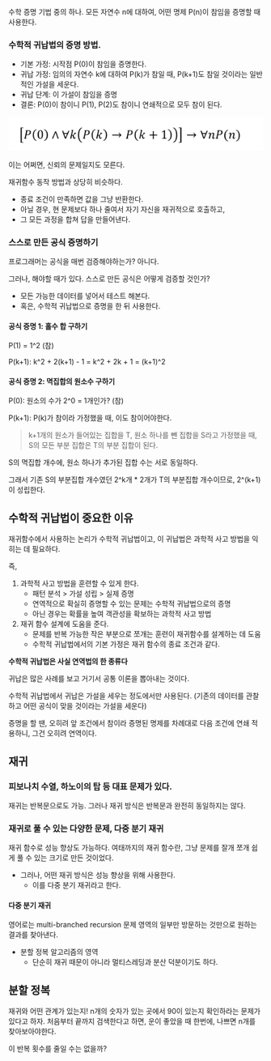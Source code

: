 수학 증명 기법 중의 하나.
모든 자연수 n에 대하여, 어떤 명제 P(n)이 참임을 증명할 때 사용한다.

### 수학적 귀납법의 증명 방법.
- 기본 가정: 시작점 P(0)이 참임을 증명한다.
- 귀납 가정: 임의의 자연수 k에 대하여 P(k)가 참일 때, P(k+1)도 참일 것이라는 일반적인 가설을 세운다.
- 귀납 단계: 이 가설이 참임을 증명
- 결론: P(0)이 참이니 P(1), P(2)도 참이니 연쇄적으로 모두 참이 된다. 

![img.png](img.png)

이는 어쩌면, 신뢰의 문제일지도 모른다.

재귀함수 동작 방법과 상당히 비슷하다. 

- 종료 조건이 만족하면 값을 그냥 반환한다.
- 아닐 경우, 현 문제보다 하나 줄여서 자기 자신을 재귀적으로 호출하고,
- 그 모든 과정을 합쳐 답을 만들어낸다.

### 스스로 만든 공식 증명하기
프로그래머는 공식을 매번 검증해야하는가? 아니다.

그러나, 해야할 때가 있다.
스스로 만든 공식은 어떻게 검증할 것인가?
- 모든 가능한 데이터를 넣어서 테스트 해본다. 
- 혹은, 수학적 귀납법으로 증명을 한 뒤 사용한다.

#### 공식 증명 1: 홀수 합 구하기
P(1) = 1^2 (참)

P(k+1): k^2 + 2(k+1) - 1 = k^2 + 2k + 1 = (k+1)^2
#### 공식 증명 2: 멱집합의 원소수 구하기
P(0): 원소의 수가 2^0 = 1개인가? (참)

P(k+1): P(k)가 참이라 가정했을 때, 이도 참이어야한다.
>k+1개의 원소가 들어있는 집합을 T, 원소 하나를 뺀 집합을 S라고 가정했을 때,
S의 모든 부분 집합은 T의 부분 집합이 된다.

S의 멱집합 개수에, 원소 하나가 추가된 집합 수는 서로 동일하다.

그래서 기존 S의 부분집합 개수였던 2^k개 * 2개가 T의 부분집합 개수이므로, 2^(k+1)이 성립한다.

## 수학적 귀납법이 중요한 이유
재귀함수에서 사용하는 논리가 수학적 귀납법이고, 이 귀납법은 과학적 사고 방법을 익히는 데 필요하다.

즉, 
1) 과학적 사고 방법을 훈련할 수 있게 한다.
   - 패턴 분석 > 가설 성립 > 실제 증명
   - 연역적으로 확실히 증명할 수 있는 문제는 수학적 귀납법으로의 증명
   - 아닌 경우는 확률을 높여 객관성을 확보하는 과학적 사고 방법
2) 재귀 함수 설계에 도움을 준다.
   - 문제를 반복 가능한 작은 부분으로 쪼개는 훈련이 재귀함수를 설계하는 데 도움
   - 수학적 귀납법에서의 기본 가정은 재귀 함수의 종료 조건과 같다.

**수학적 귀납법은 사실 연역법의 한 종류다**

귀납은 많은 사례를 보고 거기서 공통 이론을 뽑아내는 것이다. 

수학적 귀납법에서 귀납은 가설을 세우는 정도에서만 사용된다.
(기존의 데이터를 관찰하고 어떤 공식이 맞을 것이라는 가설을 세운다)

증명을 할 땐, 오히려 앞 조건에서 참이라 증명된 명제를 차례대로 다음 조건에 연쇄 적용하니, 그건 오히려 연역이다.

## 재귀
### 피보나치 수열, 하노이의 탑 등 대표 문제가 있다.
재귀는 반복문으로도 가능. 
그러나 재귀 방식은 반복문과 완전히 동일하지는 않다. 

### 재귀로 풀 수 있는 다양한 문제, 다중 분기 재귀
재귀 함수로 성능 향상도 가능하다.
여태까지의 재귀 함수란, 그냥 문제를 잘개 쪼개 쉽게 풀 수 있는 크기로 만든 것이었다.
- 그러나, 어떤 재귀 방식은 성능 향상을 위해 사용한다. 
  - 이를 다중 분기 재귀라고 한다.

#### 다중 분기 재귀
영어로는 multi-branched recursion
문제 영역의 일부만 방문하는 것만으로 원하는 결과를 찾아낸다.
- 분할 정복 알고리즘의 영역
  - 단순히 재귀 때문이 아니라 멀티스레딩과 분산 덕분이기도 하다.

## 분할 정복
재귀와 어떤 관계가 있는지! 
n개의 숫자가 있는 곳에서 90이 있는지 확인하라는 문제가 있다고 하자.
처음부터 끝까지 검색한다고 하면, 운이 좋았을 때 한번에, 나쁘면 n개를 찾아보아야한다.

이 반복 횟수를 줄일 수는 없을까?


